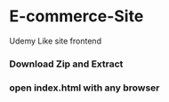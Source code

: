 # E-commerce-Site
Udemy Like site frontend 

### Download Zip and Extract

### open index.html with any browser
